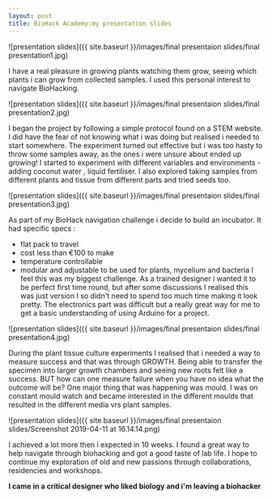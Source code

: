 ```yaml
---
layout: post
title: BioHack Academy:my presentation slides
---
```


![presentation slides]({{ site.baseurl }}/images/final presentaion slides/final presentation1.jpg)

I have a real pleasure in growing plants watching them grow, seeing which plants i can grow from collected samples.
I used this personal interest to navigate BioHacking.

![presentation slides]({{ site.baseurl }}/images/final presentaion slides/final presentation2.jpg)

I began the project by following a simple protocol found on a STEM website. I did have the fear of not knowing what i was doing but realised i needed to start somewhere.
The experiment turned out effective but i was too hasty to throw some samples away, as the ones i were unsure about ended up growing!
I started to experiment with different variables and environments - adding coconut water , liquid fertiliser. I also explored taking samples from different plants and tissue from different parts and tried seeds too.

![presentation slides]({{ site.baseurl }}/images/final presentaion slides/final presentation3.jpg)

As part of my BioHack navigation challenge i decide to build an incubator.
It had specific specs :
* flat pack to travel
* cost less than €100 to make
* temperature controllable
* modular and adjustable to be used for plants, mycelium and bacteria
I feel this was my biggest challenge.
As a trained designer i wanted it to be perfect first time round, but after some discussions I realised this was just version I so didn't need to spend too much time making it look pretty.
The electronics part was difficult but a really great way for me to get a basic understanding of using Arduino for a project.

![presentation slides]({{ site.baseurl }}/images/final presentaion slides/final presentation4.jpg)

During the plant tissue culture experiments I realised that i needed a way to measure success and that was through GROWTH.
Being able to transfer the specimen into larger growth chambers and seeing new roots felt like a success.
BUT how can one measure failure when you have no idea what the outcome will be?
One major thing that was happening was mould. I was on constant mould watch and became interested in the different moulds that resulted in the different media vrs plant samples.

![presentation slides]({{ site.baseurl }}/images/final presentaion slides/Screenshot 2019-04-11 at 16.14.14.png)

I achieved a lot more then i expected in 10 weeks.
I found a great way to help navigate through biohacking and got a good taste of lab life. I hope to continue my exploration of old and new passions through collaborations, residencies and workshops.

**I came in a critical designer who liked biology and i'm leaving a biohacker**
